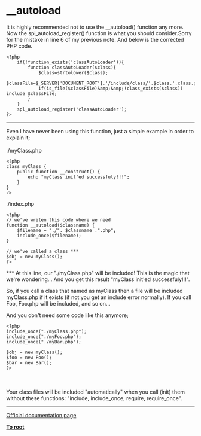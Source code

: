 # __autoload



It is highly recommended not to use the __autoload() function any more. Now the spl_autoload_register() function is what you should consider.Sorry for the mistake in line 6 of my previous note. And below is the corrected PHP code.<br>

```
<?php
    if(!function_exists('classAutoLoader')){
        function classAutoLoader($class){
            $class=strtolower($class);
            $classFile=$_SERVER['DOCUMENT_ROOT'].'/include/class/'.$class.'.class.php';
            if(is_file($classFile)&amp;&amp;!class_exists($class)) include $classFile;
        }
    }
    spl_autoload_register('classAutoLoader');
?>
```
  

---

Even I have never been using this function, just a simple example in order to explain it;<br><br>./myClass.php<br>

```
<?php
class myClass {
    public function __construct() {
        echo "myClass init'ed successfuly!!!";
    }
}
?>
```


./index.php


```
<?php
// we've writen this code where we need
function __autoload($classname) {
    $filename = "./". $classname .".php";
    include_once($filename);
}

// we've called a class ***
$obj = new myClass();
?>
```


*** At this line, our "./myClass.php" will be included! This is the magic that we're wondering... And you get this result "myClass init'ed successfuly!!!".

So, if you call a class that named as myClass then a file will be included myClass.php if it exists (if not you get an include error normally). If you call Foo, Foo.php will be included, and so on...

And you don't need some code like this anymore;



```
<?php
include_once("./myClass.php");
include_once("./myFoo.php");
include_once("./myBar.php");

$obj = new myClass();
$foo = new Foo();
$bar = new Bar();
?>
```
<br><br>Your class files will be included "automatically" when you call (init) them without these functions: "include, include_once, require, require_once".  

---

[Official documentation page](https://www.php.net/manual/en/function.autoload.php)

**[To root](/README.md)**